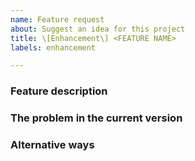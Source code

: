 ```yaml
---
name: Feature request
about: Suggest an idea for this project
title: \[Enhancement\] <FEATURE NAME>
labels: enhancement

---
```


### Feature description
<!--
A clear and concise description of what the feature should do.
-->

### The problem in the current version
<!--
What exactly is currently missing?
-->

### Alternative ways
<!--
What have you already tried to solve this problem?
-->
